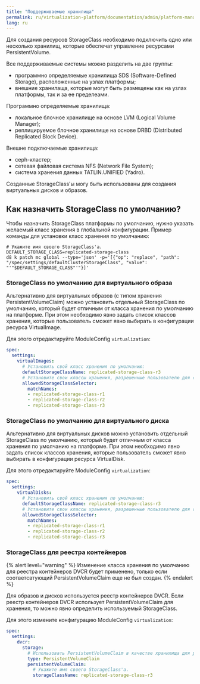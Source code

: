 ```yaml
---
title: "Поддерживаемые хранилища"
permalink: ru/virtualization-platform/documentation/admin/platform-management/storage/supported-storage.html
lang: ru
---
```


Для создания ресурсов StorageClass необходимо подключить одно или несколько хранилищ, которые обеспечат управление ресурсами PersistentVolume.

Все поддерживаемые системы можно разделить на две группы:

- программно определяемые хранилища SDS (Software-Defined Storage), расположенные на узлах платформы;
- внешние хранилаща, которые могут быть размещены как на узлах платформы, так и за ее пределеами.

Программно определяемые хранилища:

- локальное блочное хранилище на основе LVM (Logical Volume Manager);
- реплицируемое блочное хранилище на основе DRBD (Distributed Replicated Block Device).

Внешне подключаемые хранилища:

- ceph-кластер;
- сетевая файловая система NFS (Network File System);
- система хранения данных TATLIN.UNIFIED (Yadro).

Созданные StorageClass'ы могу быть использованы для создания виртуальных дисков и образов.

## Как назначить StorageClass по умолчанию?

Чтобы назначить StorageClass платформы по умолчанию, нужно указать желаемый класс хранения в глобальной конфигурации.
Пример команды для установки класс хранения по умолчанию:

```shell
# Укажите имя своего StorageClass'a.
DEFAULT_STORAGE_CLASS=replicated-storage-class
d8 k patch mc global --type='json' -p='[{"op": "replace", "path": "/spec/settings/defaultClusterStorageClass", "value": "'"$DEFAULT_STORAGE_CLASS"'"}]'
```

### StorageClass по умолчанию для виртуального образа

Альтернативно для виртуальных образов (с типом хранения PersistentVolumeClaim) можно установить отдельный StorageClass по умолчанию, который будет отличным от класса хранения по умолчанию на платформе.
При этом необходимо явно задать список классов хранения, которые пользователь сможет явно выбирать в конфигурации ресурса VirtualImage.

Для этого отредактируйте ModuleConfig `virtualization`:

```yaml
spec:
  settings:
    virtualImages:
      # Установить свой класс хранения по умолчанию:
      defaultStorageClassName: replicated-storage-class-r3
      # Установите свои классы хранения, разрешенные пользователю для создания виртуальных дисков:
      allowedStorageClassSelector:
        matchNames:
        - replicated-storage-class-r1
        - replicated-storage-class-r2
        - replicated-storage-class-r3
```

### StorageClass по умолчанию для виртуального диска

Альтернативно для виртуальных дисков можно установить отдельный StorageClass по умолчанию, который будет отличным от класса хранения по умолчанию на платформе.
При этом необходимо явно задать список классов хранения, которые пользователь сможет явно выбирать в конфигурации ресурса VirtualDisk.

Для этого отредактируйте ModuleConfig `virtualization`:

```yaml
spec:
  settings:
    virtualDisks:
      # Установить свой класс хранения по умолчанию:
      defaultStorageClassName: replicated-storage-class-r3
      # Установите свои классы хранения, разрешенные пользователю для создания виртуальных дисков:
      allowedStorageClassSelector:
        matchNames:
        - replicated-storage-class-r1
        - replicated-storage-class-r2
        - replicated-storage-class-r3
```

### StorageClass для реестра контейнеров

{% alert level="warning" %}
Изменение класса хранения по умолчанию для реестра контейнеров DVCR будет применено,
только если соответсвтующий PersistentVolumeClaim еще не был создан.
{% endalert %}

Для образов и дисков используется реестр контейнеров DVCR. Если реестр контейнеров DVCR использует PersistentVolumeClaim для хранения, 
то можно явно определить используемый StorageClass. 

Для этого измените конфигурацию ModuleConfig `virtualization`:

```yaml
spec:
  settings:
    dvcr:
      storage:
        # Использовать PersistentVolumeClaim в качестве хранилища для реестра контейнеров.
        type: PersistentVolumeClaim
        persistentVolumeClaim:
          # Укажите имя своего StorageClass'a.
          storageClassName: replicated-storage-class-r3
```
